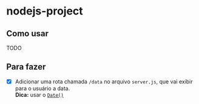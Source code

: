 # nodejs-project

## Como usar
TODO



## Para fazer
- [x] Adicionar uma rota chamada `/data` no arquivo `server.js`, que vai exibir para o usuário a data.   
**Dica:** usar o [`Date()`](https://www.w3schools.com/js/js_dates.asp)
